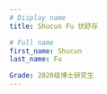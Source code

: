 ```yaml
---
# Display name
title: Shucun Fu 伏舒存

# Full name
first_name: Shucun
last_name: Fu

Grade: 2020级博士研究生
---
```

